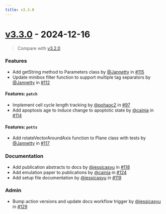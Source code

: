 ```yaml
---
title: v3.3.0
---
```


# [v3.3.0](https://github.com/bagherilab/ARCADE/releases/tag/v3.3.0) - 2024-12-16

> Compare with [v3.2.0](https://github.com/bagherilab/ARCADE/compare/v3.2.0...v3.3.0)

### Features

- Add getString method to Parameters class by [@Jannetty](https://github.com/Jannetty) in [#115](https://github.com/bagherilab/ARCADE/pull/115)
- Update minibox filter function to support multiple tag separators by [@Jannetty](https://github.com/Jannetty) in [#112](https://github.com/bagherilab/ARCADE/pull/112)

#### Features: `patch`

- Implement cell cycle length tracking by [@pohaoc2](https://github.com/pohaoc2) in [#97](https://github.com/bagherilab/ARCADE/pull/97)
- Add apoptosis age to induce change to apoptotic state by [@cainja](https://github.com/cainja) in [#114](https://github.com/bagherilab/ARCADE/pull/114)

#### Features: `potts`

- Add rotateVectorAroundAxis function to Plane class with tests by [@Jannetty](https://github.com/Jannetty) in [#117](https://github.com/bagherilab/ARCADE/pull/117)

### Documentation

- Add publication abstracts to docs by [@jessicasyu](https://github.com/jessicasyu) in [#118](https://github.com/bagherilab/ARCADE/pull/118)
- Add emulation paper to publications by [@cainja](https://github.com/cainja) in [#124](https://github.com/bagherilab/ARCADE/pull/124)
- Add setup file documentation by [@jessicasyu](https://github.com/jessicasyu) in [#119](https://github.com/bagherilab/ARCADE/pull/119)

### Admin

- Bump action versions and update docs workflow trigger by [@jessicasyu](https://github.com/jessicasyu) in [#129](https://github.com/bagherilab/ARCADE/pull/129)
